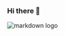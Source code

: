 ### Hi there 👋

<!--
**Ahmed-Aoulad-Amar/Ahmed-Aoulad-Amar** is a ✨ _special_ ✨ repository because its `README.md` (this file) appears on your GitHub profile.

Here are some ideas to get you started:

- 🔭 I’m currently working on ...
- 🌱 I’m currently learning ...
- 👯 I’m looking to collaborate on ...
- 🤔 I’m looking for help with ...
- 💬 Ask me about ...
- 📫 How to reach me: ...
- 😄 Pronouns: ...
- ⚡ Fun fact: ...
-->
![markdown logo](https://drive.google.com/file/d/1DQ78m25naDIoX-8Tsol0D5NlHYwJ6IYf/view)
